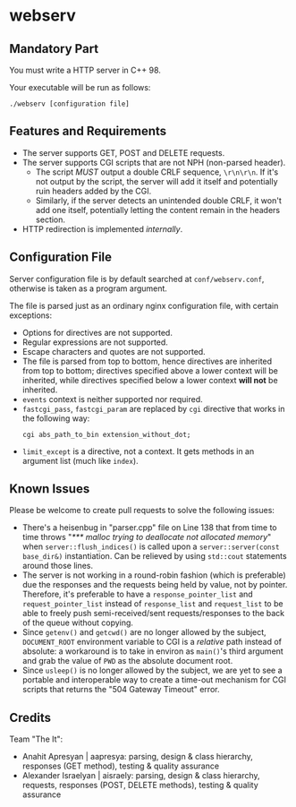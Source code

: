 # webserv
## Mandatory Part
You must write a HTTP server in C++ 98.

Your executable will be run as follows:
```
./webserv [configuration file]
```
## Features and Requirements
*	The server supports GET, POST and DELETE requests.
*	The server supports CGI scripts that are not NPH (non-parsed header).
	*	The script _MUST_ output a double CRLF sequence, `\r\n\r\n`. If it's not output by the script, the server will add it itself and potentially ruin headers added by the CGI.
	*	Similarly, if the server detects an unintended double CRLF, it won't add one itself, potentially letting the content remain in the headers section.
*	HTTP redirection is implemented _internally_.
## Configuration File
Server configuration file is by default searched at `conf/webserv.conf`, otherwise is taken as a program argument.

The file is parsed just as an ordinary nginx configuration file, with certain exceptions:
*	Options for directives are not supported.
*	Regular expressions are not supported.
*	Escape characters and quotes are not supported.
*	The file is parsed from top to bottom, hence directives are inherited from top to bottom; directives specified above a lower context will be inherited, while directives specified below a lower context **will not** be inherited.
*	`events` context is neither supported nor required.
*	`fastcgi_pass`, `fastcgi_param` are replaced by `cgi` directive that works in the following way:
	```
	cgi abs_path_to_bin extension_without_dot;
	```
*	`limit_except` is a directive, not a context. It gets methods in an argument list (much like `index`).
## Known Issues
Please be welcome to create pull requests to solve the following issues:
*	There's a heisenbug in "parser.cpp" file on Line 138 that from time to time throws "_*** malloc trying to deallocate not allocated memory_" when `server::flush_indices()` is called upon a `server::server(const base_dir&)` instantiation. Can be relieved by using `std::cout` statements around those lines.
*	The server is not working in a round-robin fashion (which is preferable) due the responses and the requests being held by value, not by pointer. Therefore, it's preferable to have a `response_pointer_list` and `request_pointer_list` instead of `response_list` and `request_list` to be able to freely push semi-received/sent requests/responses to the back of the queue without copying.
*	Since `getenv()` and `getcwd()` are no longer allowed by the subject, `DOCUMENT_ROOT` environment variable to CGI is a _relative_ path instead of absolute: a workaround is to take in environ as `main()`'s third argument and grab the value of `PWD` as the absolute document root.
*	Since `usleep()` is no longer allowed by the subject, we are yet to see a portable and interoperable way to create a time-out mechanism for CGI scripts that returns the "504 Gateway Timeout" error.
## Credits
Team "The It":
*	Anahit Apresyan | aapresya: parsing, design & class hierarchy, responses (GET method), testing & quality assurance
*	Alexander Israelyan | aisraely: parsing, design & class hierarchy, requests, responses (POST, DELETE methods), testing & quality assurance